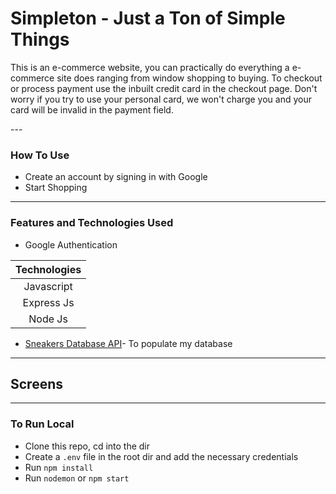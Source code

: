 # Simpleton - Just a Ton of Simple Things
<p>This is an e-commerce website, you can practically do everything a e-commerce site does ranging from window shopping to buying. To checkout or process payment use the inbuilt credit card in the checkout page. Don't worry if you try to use your personal card, we won't charge you and your card will be invalid in the payment field.</p>
---



### How To Use
- Create an account by signing in with Google
- Start Shopping
---


### Features and Technologies Used
* Google Authentication    

| Technologies  |
| :-------------: |
| Javascript     | 
| Express Js     | 
| Node Js | 
*  [Sneakers Database API](https://thesneakerdatabase.com/api/)- To populate my database
---


## Screens

<!-- | <img src="./public/Image/screenshot1.png?raw=true" width= "300px" height="300px"> |<img src="./src/Public/Image/screenshot2.png?raw=true" width= "300px" height="300px">| -->

---
### To Run Local
* Clone this repo, cd into the dir
* Create a `.env` file in the root dir and add the necessary credentials
* Run `npm install`
* Run `nodemon` or `npm start`
